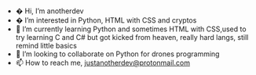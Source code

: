 - � Hi, I’m anotherdev
- � I’m interested in Python, HTML with CSS and cryptos
- 🌱 I’m currently learning Python and sometimes HTML with CSS,used to try learning C and C# but got kicked from heaven, really hard langs, still remind little basics
- 💞️ I’m looking to collaborate on Python for drones programming
- 📫 How to reach me, justanotherdev@protonmail.com

<!---
justanotherdev is a ✨ special ✨ repository because its `README.md` (this file) appears on your GitHub profile.
You can click the Preview link to take a look at your changes.
--->
